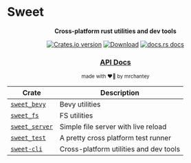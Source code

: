 # Sweet

<div align="center">
  <p>
    <strong>Cross-platform rust utilities and dev tools</strong>
  </p>
  <p>
    <a href="https://crates.io/crates/sweet"><img src="https://img.shields.io/crates/v/sweet.svg?style=flat-square" alt="Crates.io version" /></a>
    <a href="https://crates.io/crates/sweet"><img src="https://img.shields.io/crates/d/sweet.svg?style=flat-square" alt="Download" /></a>
    <a href="https://docs.rs/sweet"><img src="https://img.shields.io/badge/docs-latest-blue.svg?style=flat-square" alt="docs.rs docs" /></a>
  </p>
  <h3>
    <!-- <a href="https://mrchantey.github.io/sweet/docs">Book</a> -->
    <!-- <span> | </span> -->
    <a href="https://docs.rs/sweet">API Docs</a>
    <!-- <span> | </span> -->
    <!-- <a href="https://mrchantey.github.io/sweet/docs/other/contributing.html">Contributing</a> -->
  </h3>
  <sub>made with ❤️‍🔥 by mrchantey</a></sub>
</div>





| Crate                                                   | Description                            |
| ------------------------------------------------------- | -------------------------------------- |
| [`sweet_bevy`](https://crates.io/crates/sweet_bevy)     | Bevy utilities                         |
| [`sweet_fs`](https://crates.io/crates/sweet_fs)         | FS utilities                           |
| [`sweet_server`](https://crates.io/crates/sweet_server) | Simple file server with live reload    |
| [`sweet_test`](https://crates.io/crates/sweet_test)     | A pretty cross platform test runner    |
| [`sweet-cli`](https://crates.io/crates/sweet-cli)       | Cross-platform utilities and dev tools |